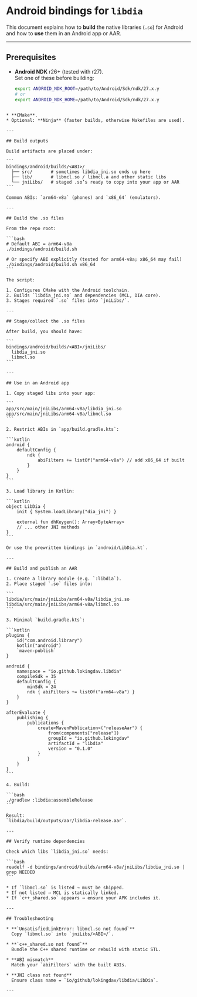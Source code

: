 # Android bindings for `libdia`

This document explains how to **build** the native libraries (`.so`) for Android and how to **use** them in an Android app or AAR.

---

## Prerequisites

- **Android NDK** r26+ (tested with r27).  
  Set one of these before building:

  ```bash
  export ANDROID_NDK_ROOT=/path/to/Android/Sdk/ndk/27.x.y
  # or
  export ANDROID_NDK_HOME=/path/to/Android/Sdk/ndk/27.x.y
````

* **CMake**.
* Optional: **Ninja** (faster builds, otherwise Makefiles are used).

---

## Build outputs

Build artifacts are placed under:

```
bindings/android/builds/<ABI>/
  ├── src/       # sometimes libdia_jni.so ends up here
  ├── lib/       # libmcl.so / libmcl.a and other static libs
  └── jniLibs/   # staged .so’s ready to copy into your app or AAR
```

Common ABIs: `arm64-v8a` (phones) and `x86_64` (emulators).

---

## Build the .so files

From the repo root:

```bash
# Default ABI = arm64-v8a
./bindings/android/build.sh

# Or specify ABI explicitly (tested for arm64-v8a; x86_64 may fail)
./bindings/android/build.sh x86_64
```

The script:

1. Configures CMake with the Android toolchain.
2. Builds `libdia_jni.so` and dependencies (MCL, DIA core).
3. Stages required `.so` files into `jniLibs/`.

---

## Stage/collect the .so files

After build, you should have:

```
bindings/android/builds/<ABI>/jniLibs/
  libdia_jni.so
  libmcl.so
```

---

## Use in an Android app

1. Copy staged libs into your app:

```
app/src/main/jniLibs/arm64-v8a/libdia_jni.so
app/src/main/jniLibs/arm64-v8a/libmcl.so
```

2. Restrict ABIs in `app/build.gradle.kts`:

```kotlin
android {
    defaultConfig {
        ndk {
            abiFilters += listOf("arm64-v8a") // add x86_64 if built
        }
    }
}
```

3. Load library in Kotlin:

```kotlin
object LibDia {
    init { System.loadLibrary("dia_jni") }

    external fun dhKeygen(): Array<ByteArray>
    // ... other JNI methods
}
```

Or use the prewritten bindings in `android/LibDia.kt`.

---

## Build and publish an AAR

1. Create a library module (e.g. `:libdia`).
2. Place staged `.so` files into:

```
libdia/src/main/jniLibs/arm64-v8a/libdia_jni.so
libdia/src/main/jniLibs/arm64-v8a/libmcl.so
```

3. Minimal `build.gradle.kts`:

```kotlin
plugins {
    id("com.android.library")
    kotlin("android")
    `maven-publish`
}

android {
    namespace = "io.github.lokingdav.libdia"
    compileSdk = 35
    defaultConfig {
        minSdk = 24
        ndk { abiFilters += listOf("arm64-v8a") }
    }
}

afterEvaluate {
    publishing {
        publications {
            create<MavenPublication>("releaseAar") {
                from(components["release"])
                groupId = "io.github.lokingdav"
                artifactId = "libdia"
                version = "0.1.0"
            }
        }
    }
}
```

4. Build:

```bash
./gradlew :libdia:assembleRelease
```

Result:
`libdia/build/outputs/aar/libdia-release.aar`.

---

## Verify runtime dependencies

Check which libs `libdia_jni.so` needs:

```bash
readelf -d bindings/android/builds/arm64-v8a/jniLibs/libdia_jni.so | grep NEEDED
```

* If `libmcl.so` is listed → must be shipped.
* If not listed → MCL is statically linked.
* If `c++_shared.so` appears → ensure your APK includes it.

---

## Troubleshooting

* **`UnsatisfiedLinkError: libmcl.so not found`**
  Copy `libmcl.so` into `jniLibs/<ABI>/`.

* **`c++_shared.so not found`**
  Bundle the C++ shared runtime or rebuild with static STL.

* **ABI mismatch**
  Match your `abiFilters` with the built ABIs.

* **JNI class not found**
  Ensure class name = `io/github/lokingdav/libdia/LibDia`.

---

